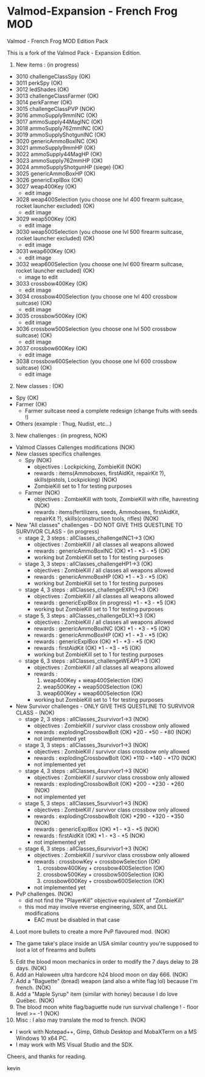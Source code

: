 # Valmod-Expansion - French Frog MOD
Valmod - French Frog MOD Edition Pack

This is a fork of the Valmod Pack - Expansion Edition.

1. New items : (in progress)
 - 3010 challengeClassSpy (OK)
 - 3011 perkSpy (OK)
 - 3012 ledShades (OK)
 - 3013 challengeClassFarmer (OK)
 - 3014 perkFarmer (OK)
 - 3015 challengeClassPVP (NOK)
 - 3016 ammoSupply9mmINC (OK)
 - 3017 ammoSupply44MagINC (OK)
 - 3018 ammoSupply762mmINC (OK)
 - 3019 ammoSupplyShotgunINC (OK)
 - 3020 genericAmmoBoxINC (OK)
 - 3021 ammoSupply9mmHP (OK)
 - 3022 ammoSupply44MagHP (OK)
 - 3023 ammoSupply762mmHP (OK)
 - 3024 ammoSupplyShotgunHP (siege) (OK)
 - 3025 genericAmmoBoxHP (OK)
 - 3026 genericExplBox (OK)
 - 3027 weap400Key (OK)
	- edit image
 - 3028 weap400Selection (you choose one lvl 400  firearm suitcase, rocket launcher excluded) (OK)
	- edit image
 - 3029 weap500Key (OK)
	- edit image
 - 3030 weap500Selection (you choose one lvl 500 firearm suitcase, rocket launcher excluded) (OK)
	- edit image
 - 3031 weap600Key (OK)
	- edit image
 - 3032 weap600Selection (you choose one lvl 600 firearm suitcase, rocket launcher excluded) (OK)
	- image to edit
 - 3033 crossbow400Key (OK)
	- edit image
 - 3034 crossbow400Selection (you choose one lvl 400 crossbow suitcase) (OK)
	- edit image
 - 3035 crossbow500Key (OK)
	- edit image
 - 3036 crossbow500Selection (you choose one lvl 500 crossbow suitcase) (OK)
	- edit image
 - 3037 crossbow600Key (OK)
	- edit image
 - 3038 crossbow600Selection (you choose one lvl 600 crossbow suitcase) (OK)
	- edit image

2. New classes : (OK)
 - Spy (OK)
 - Farmer (OK)
	- Farmer suitcase need a complete redesign (change fruits with seeds !)
 - Others (example : Thug, Nudist, etc...)

3. New challenges : (in progress, NOK)
 - Valmod Classes Callenges modifications (NOK)
 - New classes specifics challenges
	- Spy (NOK)
		- objectives : Lockpicking, ZombieKill (NOK)
		- rewards : items(Ammoboxes, firstAidKit, repairKit ?), skills(pistols, Lockpicking) (NOK)
		- ZombieKill set to 1 for testing purposes
	- Farmer (NOK)
		- objectives : ZombieKill with tools, ZombieKill with rifle, havresting (NOK)
		- rewards : items(fertilizers, seeds, Ammoboxes, firstAidKit, repairKit ?), skills(construction tools, rifles) (NOK)
 - New "All classes" challenges - DO NOT GIVE THIS QUESTLINE TO SURVIVOR CLASS - (in progress)
	- stage 2, 3 steps : allClasses_challengeINC1->3 (OK)
		- objectives : ZombieKill / all classes all weapons allowed 
		- rewards : genericAmmoBoxINC (OK) *1 - *3 - *5 (OK)
		- working but ZombieKill set to 1 for testing purposes
	- stage 3, 3 steps : allClasses_challengeHP1->3 (OK)
		- objectives : ZombieKill / all classes all weapons allowed 
		- rewards : genericAmmoBoxHP (OK) *1 - *3 - *5 (OK)
		- working but ZombieKill set to 1 for testing purposes
	- stage 4, 3 steps : allClasses_challengeEXPL1->3 (OK)
		- objectives : ZombieKill / all classes all weapons allowed 
		- rewards : genericExplBox (in progress) *1 - *3 - *5 (OK)
		- working but ZombieKill set to 1 for testing purposes
	- stage 5, 3 steps : allClasses_challengeDLX1->3 (OK)
		- objectives : ZombieKill / all classes all weapons allowed
		- rewards : genericAmmoBoxINC (OK) *1 - *3 - *5 (OK)
		- rewards : genericAmmoBoxHP (OK) *1 - *3 - *5 (OK)
		- rewards : genericExplBox (OK) *1 - *3 - *5 (OK)
		- rewards : firstAidKit (OK) *1 - *3 - *5 (OK)
		- working but ZombieKill set to 1 for testing purposes
	- stage 6, 3 steps : allClasses_challengeWEAP1->3 (OK)
		- objectives : ZombieKill / all classes all weapons allowed 
		- rewards : 
			1. weap400Key + weap400Selection (OK)
			2. weap500Key + weap500Selection (OK)
			3. weap600Key + weap600Selection (OK)
		- working but ZombieKill set to 1 for testing purposes
 - New Survivor challenges - ONLY GIVE THIS QUESTLINE TO SURVIVOR CLASS - (NOK)
	- stage 2, 3 steps : allClasses_2survivor1->3 (NOK)
		- objectives : ZombieKill / survivor class crossbow only allowed 
		- rewards : explodingCrossbowBolt (OK) *20 - *50 - *80 (NOK)
		- not implemented yet
	- stage 3, 3 steps : allClasses_3survivor1->3 (NOK)
		- objectives : ZombieKill / survivor class crossbow only allowed 
		- rewards : explodingCrossbowBolt (OK) *110 - *140 - *170 (NOK)
		- not implemented yet
	- stage 4, 3 steps : allClasses_4survivor1->3 (NOK)
		- objectives : ZombieKill / survivor class crossbow only allowed 
		- rewards : explodingCrossbowBolt (OK) *200 - *230 - *260 (NOK)
		- not implemented yet
	- stage 5, 3 steps : allClasses_5survivor1->3 (NOK)
		- objectives : ZombieKill / survivor class crossbow only allowed 
		- rewards : explodingCrossbowBolt (OK) *290 - *320 - *350 (NOK)
		- rewards : genericExplBox (OK) *1 - *3 - *5 (NOK)
		- rewards : firstAidKit (OK) *1 - *3 - *5 (NOK)
		- not implemented yet
	- stage 6, 3 steps : allClasses_6survivor1->3 (NOK)
		- objectives : ZombieKill / survivor class crossbow only allowed 
		- rewards : crossbowKey + crossbowSelection (OK)
			1. crossbow400Key + crossbow400Selection (OK)
			2. crossbow500Key + crossbow500Selection (OK)
			3. crossbow600Key + crossbow600Selection (OK)
		- not implemented yet
 - PvP challenges. (NOK)
	- did not find the "PlayerKill" objective equivalent of "ZombieKill"
	- this mod may involve reverse engineering, SDX, and DLL modifications
		- EAC must be disabled in that case


4. Loot more bullets to create a more PvP flavoured mod. (NOK)
 - The game take's place inside an USA similar country you're supposed to loot a lot of firearms and bullets

5. Edit the blood moon mechanics in order to modify the 7 days delay to 28 days. (NOK)
6. Add an Haloween ultra hardcore h24 blood moon on day 666. (NOK)
7. Add a "Baguette" (bread) weapon (and also a white flag lol) because I'm french. (NOK)
8. Add a "Maple Syrup" item (similar with honey) because I do love Québec. (NOK)
9. The blood moon white flag/baguette nude run survival challenge ! - floor level >= -1 (NOK)
10. Misc : I also may translate the mod to french. (NOK)

 - I work with Notepad++, Gimp, Github Desktop and MobaXTerm on a MS Windows 10 x64 PC.
 - I may work with MS Visual Studio and the SDX.

Cheers, and thanks for reading.

kevin
